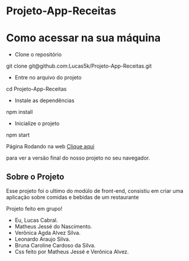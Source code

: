 # Projeto-App-Receitas

<h1>Como acessar na sua máquina</h1>

- Clone o repositório
<p>git clone git@github.com:Lucas5k/Projeto-App-Receitas.git

- Entre no arquivo do projeto
<p>cd Projeto-App-Receitas</p>

- Instale as dependências
<p>npm install</p>

- Inicialize o projeto
<p>npm start</p>

Página Rodando na web
<a href="https://projeto-trybe-wallet.vercel.app/">Clique aqui</a>
<p>para ver a versão final do nosso projeto no seu navegador.</p>

<h2>Sobre o Projeto</h2>
<p>Esse projeto foi o ultimo do modúlo de front-end, consistiu em criar uma aplicação
sobre comidas e bebidas de um restaurante</p>


Projeto feito em grupo!

- Eu, Lucas Cabral. 
- Matheus Jessé do Nascimento. 
- Verônica Agda Alvez Silva. 
- Leonardo Araujo Silva. 
- Bruna Caroline Cardoso da Silva.
- Css feito por Matheus Jessé e Verônica Alvez.

